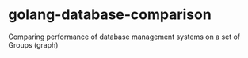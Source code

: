 golang-database-comparison
==========================

Comparing performance of database management systems on a set of Groups (graph)
